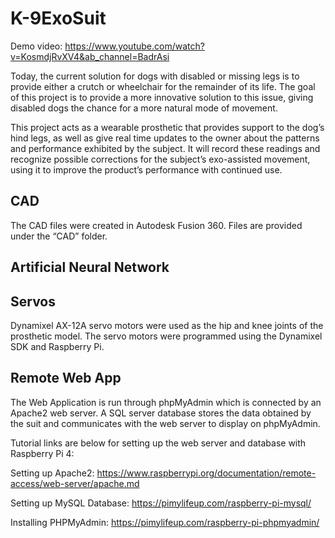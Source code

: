 # K-9ExoSuit

Demo video: https://www.youtube.com/watch?v=KosmdjRvXV4&ab_channel=BadrAsi

Today, the current solution for dogs with disabled or missing legs is to provide either a crutch or wheelchair for the remainder of its life. The goal of this project is to provide a more innovative solution to this issue, giving disabled dogs the chance for a more natural mode of movement. 

This project acts as a wearable prosthetic that provides support to the dog’s hind legs, as well as give real time updates to the owner about the patterns and performance exhibited by the subject. It will record these readings and recognize possible corrections for the subject’s exo-assisted movement, using it to improve the product’s performance with continued use.  

## CAD 
The CAD files were created in Autodesk Fusion 360. Files are provided under the “CAD” folder.

## Artificial Neural Network


## Servos
Dynamixel AX-12A servo motors were used as the hip and knee joints of the prosthetic model. The servo motors were programmed using the Dynamixel SDK and Raspberry Pi.

## Remote Web App
The Web Application is run through phpMyAdmin which is connected by an Apache2 web server. A SQL server database stores the data obtained by the suit and communicates with the web server to display on phpMyAdmin. 

Tutorial links are below for setting up the web server and database with Raspberry Pi 4:

Setting up Apache2:
https://www.raspberrypi.org/documentation/remote-access/web-server/apache.md

Setting up MySQL Database:
https://pimylifeup.com/raspberry-pi-mysql/

Installing PHPMyAdmin:
https://pimylifeup.com/raspberry-pi-phpmyadmin/
